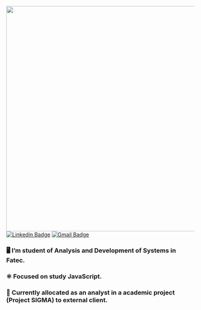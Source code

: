 <p align="center">
    <a href="https://github.com/pedromaranini">
      <img align="left" width="600" src="https://media.giphy.com/media/iIqmM5tTjmpOB9mpbn/source.gif" />
    </a>
</p>





[![Linkedin Badge](https://img.shields.io/badge/-pedromaranini-blue?style=flat-square&logo=Linkedin&logoColor=white&link=https://www.linkedin.com/in/pedromaranini30/)](https://www.linkedin.com/in/pedromaranini30/)
[![Gmail Badge](https://img.shields.io/badge/-pedrolucasmaranini30@gmail.com-c14438?style=flat-square&logo=Gmail&logoColor=white&link=mailto:pedrolucasmaranini30@gmail.com)](mailto:pedrolucasmaranini30@gmail.com)


###     🖥️ I’m student of Analysis and Development of Systems in Fatec.
###     ⚛️ Focused on study JavaScript.
###     🎯 Currently allocated as an analyst in a academic project (Project SIGMA) to external client.

